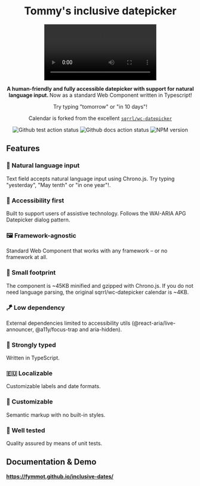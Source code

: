 <div align="center">
  <h1>Tommy's inclusive datepicker</h1>

  <p>
    <video controls autoplay>
      <source src="https://github.com/fymmot/inclusive-dates/blob/main/docs/images/demo.mp4" type="video/mp4">
      Your browser does not support the video tag.
    </video>
  </p>
  
  <p><strong>A human-friendly and fully accessible datepicker with support for natural language input. </strong>Now as a standard Web Component written in Typescript!</p>
<p>Try typing "tomorrow" or "in 10 days"!</p>

  <p>Calendar is forked from the excellent <a href="https://github.com/Sqrrl/wc-datepicker"><code>sqrrl/wc-datepicker</code></a></p>
  
  <div>
    <img alt="Github test action status" src="https://github.com/fymmot/inclusive-dates/actions/workflows/test.yml/badge.svg" />
    <!-- <img alt="Github publish action status" src="https://github.com/inclusive-dates-v2/actions/workflows/publish.yml/badge.svg" /> -->
    <img alt="Github docs action status" src="https://github.com/fymmot/inclusive-dates/actions/workflows/docs.yml/badge.svg" />
    <img alt="NPM version" src="https://img.shields.io/npm/v/inclusive-dates?color=informational">
  </div>
</div>

## Features

### 🧏‍ Natural language input

Text field accepts natural language input using Chrono.js. Try typing "yesterday", "May tenth" or "in one year"!.

### 🧏‍ Accessibility first

Built to support users of assistive technology. Follows the WAI-ARIA APG Datepicker dialog pattern.

### 🖼 Framework-agnostic

Standard Web Component that works with any framework – or no framework at all.

### 🦶 Small footprint

The component is ~45KB minified and gzipped with Chrono.js. If you do not need language parsing, the original sqrrl/wc-datepicker calendar is ~4KB.

### 🪁 Low dependency

External dependencies limited to accessibility utils (@react-aria/live-announcer, @a11y/focus-trap and aria-hidden).

### 💪 Strongly typed

Written in TypeScript.

### 🇪🇺 Localizable

Customizable labels and date formats.

### 🌈 Customizable

Semantic markup with no built-in styles.

### 🧪 Well tested

Quality assured by means of unit tests.


## Documentation & Demo

**https://fymmot.github.io/inclusive-dates/**
